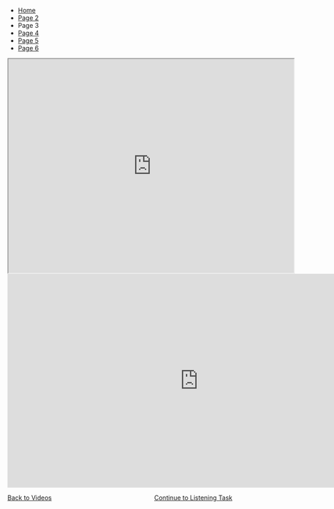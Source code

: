 
<ul class="breadcrumb">
  <li><a href="index.html">Home</a></li>
  <li><a href="page2.html">Page 2</a></li>
  <li>Page 3</li>
   <li><a href="page4.html">Page 4</a></li>
   <li><a href="page5.html">Page 5</a></li>
   <li><a href="page6.html">Page 6</a></li>
</ul>

<iframe src="https://www.google.com/maps/d/embed?mid=1ysIbfpsZQgRdqydrwhqe6DhrUtY8-Gse" width="640" height="480"></iframe>




<iframe width="854" height="480" src="https://www.youtube.com/embed/XDY0RLPJ5WA" frameborder="0" gesture="media" allowfullscreen></iframe>

<p>
<a style="float:left;" href="page2.html">Back to Videos</a>
                                      
<a style="float:right;" href="page4.html"> Continue to Listening Task</a>
 
</p>

<div style="clear:both;"></div>



